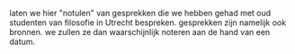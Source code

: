 laten we hier "notulen" van gesprekken
die we hebben gehad met oud studenten van filosofie in Utrecht
bespreken. 
gesprekken zijn namelijk ook bronnen.
we zullen ze dan waarschijnlijk noteren
aan de hand van een datum.

